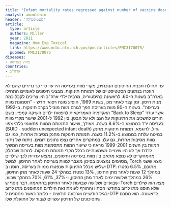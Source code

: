 ```yaml
---
title: "Infant mortality rates regressed against number of vaccine doses routinely given: Is there a biochemical or synergistic toxicity?"
analyst: amantonio
header: 'סטטיסטיקה'
article:
  type: article
  authors: Miller
  year: 2011
  magazine: Hum Exp Toxicol
  link: https://www.ncbi.nlm.nih.gov/pmc/articles/PMC3170075/
  pubmed: PMC3170075
diseases:
- מוות בעריסה
countries:
- ארה"ב
---
```


עד תחילת תכנית החיסונים הנוכחית, מקרי מוות בעריסה היו עד כדי כך נדירים שהם לא הוזכרו בנתונים הסטטיסטיים של תמותת תינוקות. מבצעי חיסונים לאומיים התחילו בארה"ב בשנות ה-60. לראשונה בהיסטוריה, מרבית ילדי ארה"ב היו צריכים לקבל כמה מנות חיסון. זמן קצר לאחר מכן, בשנת 1969, הופיע מונח רפואי חדש - "תסמונת מוות בעריסה". בשנות ה-80 מוות בעריסה הפך לגורם מוות מוביל בקרב תינוקות.
ב-1992 האקדמיה האמריקאית לרפואת ילדים השיקה קמפיין בשם "Back to Sleep" אשר עודד הורים להשכיב את התינוקות על הגב ולא על הבטן. בין 1992 ל-2001 שיעור מקרי מוות בעריסה ירד בממוצע ב-8.6% בשנה. מאידך, שיעור התמותה ממוות פתאומי בלתי צפוי (SUID - sudden unexpected infant death) גדל. לדוגמא, תמותת תינוקות מחנק במיטה עלתה בממוצע ב-11.2% בשנה. תמותת תינוקות מחנק מסיבות אחרות, כמו גם מוות מסיבות אחרות, גם עלו. במחקרים אחרים נצפו נתונים דומים. ניתוח של נתוני המוות בין השנים 1999-2001 מראה כי שיעור המוות מתסמונת מוות בעריסה המשיך לרדת אך לא היו שינויים משמעותיים בכלל מקרי תמותת תינוקות.
למרות שבחלק מהמחקרים לא נמצא מתאם בין מוות בעריסה וחיסונים, נמצאו עדויות לכך שילדים מסוימים נמצאים בסיכון מוגבר למוות בעריסה לאחר החיסון. למשל, Torch מצא ששני שליש מכלל התינוקות שנפטרו ממוות בעריסה, חוסנו ב-DTP. מתוכם, 6.5% נפטרו במהלך 12 שעות לאחר מתן החיסון, 13% נפטרו במהלך 24 שעות לאחר מתן החיסון, 26% במהלך שלושה ימים לאחר מתן החיסון, ו-37%, 61%, 70% במהלך שבוע, שבועיים ושלושה שבועות לאחר החיסון בהתאמה. דבר נוסף ש-Torch מצא הוא שילדים שלא חוסנו מתו לרוב בחודשי הסתיו והחורף לעומת זאת הילדים המחוסנים מתו לרוב בגיל חודשיים וארבעה חודשים - כלומר כאשר מחסנים ל-DTP לראשונה. הוא מסכם שהסיכונים של החיסון עשויים לגבור על התועלת שלו.
